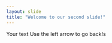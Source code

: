 ```yaml
---
layout: slide
title: "Welcome to our second slide!"
---
```

Your text
Use the left arrow to go back!s